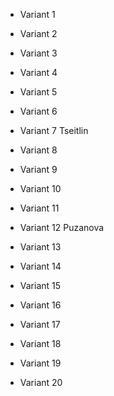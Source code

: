 * Variant 1

* Variant 2

* Variant 3

* Variant 4

* Variant 5 

* Variant 6

* Variant 7 Tseitlin

* Variant 8 

* Variant 9

* Variant 10

* Variant 11

* Variant 12 Puzanova

* Variant 13

* Variant 14

* Variant 15

* Variant 16

* Variant 17

* Variant 18

* Variant 19

* Variant 20
